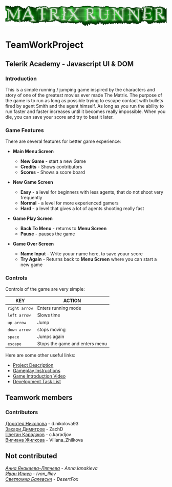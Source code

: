 ![MatrixRunner](https://github.com/Team-Eros/MatrixRunner/blob/master/assets/images/matri_runner_title.png)
# TeamWorkProject
## Telerik Academy - Javascript UI &amp; DOM

### Introduction

This is a simple running / jumping game inspired by the characters and story of one of the greatest movies ever made The Matrix.
The purpose of the game is to run as long as possible trying to escape contact with bullets fired by agent Smith and the agent himself.
As long as you run the ability to run faster and faster increases until it becomes really impossible. When you die, you can save your score and try to beat it later.

### Game Features

There are several features for better game experience:

- **Main Menu Screen**
  - **New Game** - start a new Game
  - **Credits** - Shows contributors
  - **Scores** - Shows a score board
 
- **New Game Screen**
  - **Easy** - a level for beginners with less agents, that do not shoot very frequently
  - **Normal** - a level for more experienced gamers
  - **Hard** - a level that gives a lot of agents shooting really fast
 
- **Game Play Screen**
  - **Back To Menu** - returns to **Menu Screen**
  - **Pause** - pauses the game

- **Game Over Screen**
  - **Name Input** - Write youur name here, to save youur score
  - **Try Again** - Returns back to **Menu Screen** where you can start a new game
 
### Controls

Controls of the game are very simple:  

**KEY** | **ACTION**
---|---
`right arrow` | Enters running mode
`left arrow` | Slows time
`up arrow` | Jump
`down arrow` | stops moving
`space` | Jumps again
`escape` | Stops the game and enters menu



 
Here are some other useful links:  
- [Project Description](https://github.com/Team-Eros/MatrixRunner#introduction)
- [Gameplay Instructions](https://github.com/Team-Eros/MatrixRunner#game-features)
- [Game Introduction Video](https://youtu.be/hilbwnZb820)
- [Development Task List](#)

## Teamwork members

### Contributors
[Доротея Николова](https://telerikacademy.com/Users/d.nikolova93) - d.nikolova93  
[Захари Димитров](https://telerikacademy.com/Users/ZachD) - ZachD  
[Цветан Караджов](https://telerikacademy.com/Users/c.karadjov) - c.karadjov  
[Вилиана Жилкова](https://telerikacademy.com/Users/Viliana_Zhilkova) - Viliana_Zhilkova  

## Not contributed  
*[Анна Янакиева-Ляпчева](https://telerikacademy.com/Users/Anna.Ianakieva) - Anna.Ianakieva*  
*[Иван Илиев](https://telerikacademy.com/Users/Ivan_Iliev) - Ivan_Iliev*   
*[Светломир Балевски](https://telerikacademy.com/Users/DesertFox) - DesertFox*  
